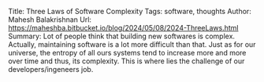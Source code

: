 Title: Three Laws of Software Complexity
Tags: software, thoughts
Author: Mahesh Balakrishnan
Url: https://maheshba.bitbucket.io/blog/2024/05/08/2024-ThreeLaws.html
Summary: Lot of people think that building new softwares is complex. Actually, maintaining software is a lot more difficult than that.
Just as for our universe, the entropy of all ours systems tend to increase more and more over time and thus, its complexity.
This is where lies the challenge of our developers/ingeneers job.
